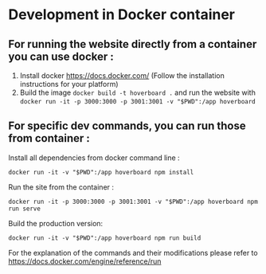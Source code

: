 # Development in Docker container

## For running the website directly from a container you can use docker : 

1. Install docker https://docs.docker.com/ (Follow the installation instructions for your platform)
2. Build the image `docker build -t hoverboard .` and run the website with `docker run -it -p 3000:3000 -p 3001:3001 -v "$PWD":/app hoverboard`  

## For specific dev commands, you can run those from container : 

Install all dependencies from docker command line :

    docker run -it -v "$PWD":/app hoverboard npm install
    
Run the site from the container : 

    docker run -it -p 3000:3000 -p 3001:3001 -v "$PWD":/app hoverboard npm run serve

Build the production version:

    docker run -it -v "$PWD":/app hoverboard npm run build

For the explanation of the commands and their modifications please refer to https://docs.docker.com/engine/reference/run
